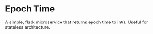 # Epoch Time

A simple, flask microservice that returns epoch time to int(). Useful for stateless architecture.

